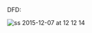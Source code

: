 DFD:

![ss 2015-12-07 at 12 12 14](https://cloud.githubusercontent.com/assets/14809777/11620330/6e879d62-9c77-11e5-9c22-ba9a3610e5bf.png)

